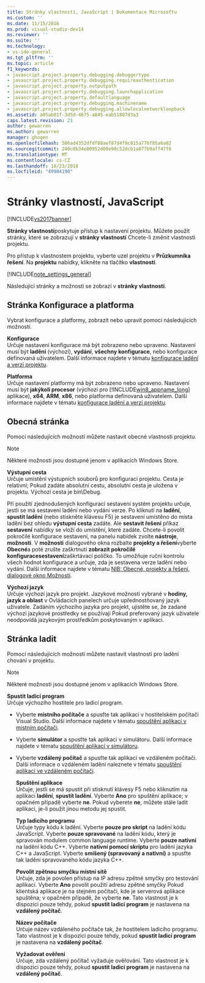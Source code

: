 ```yaml
---
title: Stránky vlastností, JavaScript | Dokumentace Microsoftu
ms.custom: ''
ms.date: 11/15/2016
ms.prod: visual-studio-dev14
ms.reviewer: ''
ms.suite: ''
ms.technology:
- vs-ide-general
ms.tgt_pltfrm: ''
ms.topic: article
f1_keywords:
- javascript.project.property.debugging.debuggertype
- javascript.project.property.debugging.requireauthentication
- javascript.project.property.outputpath
- javascript.project.property.debugging.launchapplication
- javascript.project.property.defaultlanguage
- javascript.project.property.debugging.machinename
- javascript.project.property.debugging.allowlocalnetworkloopback
ms.assetid: a05ab01f-3d5d-4675-a845-eab51807d3a3
caps.latest.revision: 21
author: gewarren
ms.author: gewarren
manager: ghogen
ms.openlocfilehash: 586ad4352dfdf88aef87d4f9c815a776f85a6a82
ms.sourcegitcommit: 240c8b34e80952d00e90c52dcb1a077b9aff47f6
ms.translationtype: MT
ms.contentlocale: cs-CZ
ms.lasthandoff: 10/23/2018
ms.locfileid: "49904190"
---
```

# <a name="property-pages-javascript"></a>Stránky vlastností, JavaScript
[!INCLUDE[vs2017banner](../../includes/vs2017banner.md)]

  
**Stránky vlastností**poskytuje přístup k nastavení projektu. Můžete použít stránky, které se zobrazují v **stránky vlastností** Chcete-li změnit vlastnosti projektu.  
  
 Pro přístup k vlastnostem projektu, vyberte uzel projektu v **Průzkumníka řešení**. Na **projektu** nabídky, klikněte na tlačítko **vlastnosti**.  
  
 [!INCLUDE[note_settings_general](../../includes/note-settings-general-md.md)]  
  
 Následující stránky a možnosti se zobrazí v **stránky vlastností**.  
  
## <a name="configuration-and-platform-page"></a>Stránka Konfigurace a platforma  
 Vybrat konfigurace a platformy, zobrazit nebo upravit pomocí následujících možností.  
  
 **Konfigurace**  
 Určuje nastavení konfigurace má být zobrazeno nebo upraveno. Nastavení musí být **ladění** (výchozí), **vydání**, **všechny konfigurace**, nebo konfigurace definovaná uživatelem. Další informace najdete v tématu [konfigurace ladění a verzí projektu](http://msdn.microsoft.com/en-us/0440b300-0614-4511-901a-105b771b236e).  
  
 **Platforma**  
 Určuje nastavení platformy má být zobrazeno nebo upraveno. Nastavení musí být **jakýkoli procesor** (výchozí pro [!INCLUDE[win8_appname_long](../../includes/win8-appname-long-md.md)] aplikace), **x64**, **ARM**, **x86**, nebo platforma definovaná uživatelem. Další informace najdete v tématu [konfigurace ladění a verzí projektu](http://msdn.microsoft.com/en-us/0440b300-0614-4511-901a-105b771b236e).  
  
## <a name="general-page"></a>Obecná stránka  
 Pomocí následujících možností můžete nastavit obecné vlastnosti projektu.  
  
> [!NOTE]
>  Některé možnosti jsou dostupné jenom v aplikacích Windows Store.  
  
 **Výstupní cesta**  
 Určuje umístění výstupních souborů pro konfiguraci projektu. Cesta je relativní; Pokud zadáte absolutní cestu, absolutní cesta je uložena v projektu. Výchozí cesta je bin\Debug.  
  
 Při použití zjednodušených konfigurací sestavení systém projektu určuje, jestli se má sestavení ladění nebo vydání verze. Po kliknutí na **ladění**, **spustit ladění** (nebo stiskněte klávesu F5) je sestavení umístěno do místa ladění bez ohledu **výstupní cesta** zadáte. Ale **sestavit řešení** příkaz **sestavení** nabídky se vloží do umístění, které zadáte. Chcete-li povolit pokročilé konfigurace sestavení, na panelu nabídek zvolte **nástroje**, **možnosti**. V **možnosti** dialogového okna rozbalte **projekty a řešení**vyberte **Obecné**a poté zrušte zaškrtnutí **zobrazit pokročilé konfiguracesestavení**zaškrtávací políčko. To umožňuje ruční kontrolu všech hodnot konfigurace a určuje, zda je sestavena verze ladění nebo vydání. Další informace najdete v tématu [NIB: Obecné, projekty a řešení, dialogové okno Možnosti](http://msdn.microsoft.com/en-us/8f8e37e8-b28d-4b13-bfeb-ea4d3312aeca).  
  
 **Výchozí jazyk**  
 Určuje výchozí jazyk pro projekt. Jazykové možnosti vybrané v **hodiny, jazyk a oblast** v Ovládacích panelech určuje upřednostňovaný jazyk uživatele. Zadáním výchozího jazyka pro projekt, ujistěte se, že zadané výchozí jazykové prostředky se používají Pokud preferovaný jazyk uživatele neodpovídá jazykovým prostředkům poskytovaným v aplikaci.  
  
## <a name="debug-page"></a>Stránka ladit  
 Pomocí následujících možností můžete nastavit vlastnosti pro ladění chování v projektu.  
  
> [!NOTE]
>  Některé možnosti jsou dostupné jenom v aplikacích Windows Store.  
  
 **Spustit ladicí program**  
 Určuje výchozího hostitele pro ladicí program.  
  
- Vyberte **místního počítače** a spusťte tak aplikaci v hostitelském počítači Visual Studio. Další informace najdete v tématu [spouštění aplikací v místním počítači](http://go.microsoft.com/fwlink/?LinkId=234912).  
  
- Vyberte **simulátor** a spusťte tak aplikaci v simulátoru. Další informace najdete v tématu [spouštění aplikací v simulátoru](http://go.microsoft.com/fwlink/?LinkId=234913).  
  
- Vyberte **vzdálený počítač** a spusťte tak aplikaci ve vzdáleném počítači. Další informace o vzdáleném ladění naleznete v tématu [spouštění aplikací ve vzdáleném počítači](http://go.microsoft.com/fwlink/?LinkId=234914).  
  
  **Spuštění aplikace**  
  Určuje, jestli se má spustit při stisknutí klávesy F5 nebo kliknutím na aplikaci **ladění**, **spustit ladění**. Vyberte **Ano** pro spuštění aplikace; v opačném případě vyberte **ne**. Pokud vyberete **ne**, můžete stále ladit aplikaci, je-li použít jinou metodu jej spustit.  
  
  **Typ ladicího programu**  
  Určuje typy kódu k ladění. Vyberte **pouze pro skript** na ladění kódu JavaScript. Vyberte **pouze spravované** na ladění kódu, který je spravován modulem common language runtime. Vyberte **pouze nativní** na ladění kódu C++. Vyberte **nativní pomocí skriptu** pro ladění jazyka C++ a JavaScript. Vyberte **smíšený (spravovaný a nativní)** a spusťte tak ladění spravovaného kódu jazyka C++.  
  
  **Povolit zpětnou smyčku místní sítě**  
  Určuje, zda je povolen přístup na IP adresu zpětné smyčky pro testování aplikací. Vyberte **Ano** povolit použití adresu zpětné smyčky Pokud klientská aplikace je na stejném počítači, kde je serverová aplikace spuštěna; v opačném případě, že vyberte **ne**. Tato vlastnost je k dispozici pouze tehdy, pokud **spustit ladicí program** je nastavena na **vzdálený počítač**.  
  
  **Název počítače**  
  Určuje název vzdáleného počítače tak, že hostitelem ladicího programu. Tato vlastnost je k dispozici pouze tehdy, pokud **spustit ladicí program** je nastavena na **vzdálený počítač**.  
  
  **Vyžadovat ověření**  
  Určuje, zda vzdálený počítač vyžaduje ověřování. Tato vlastnost je k dispozici pouze tehdy, pokud **spustit ladicí program** je nastavena na **vzdálený počítač**.



